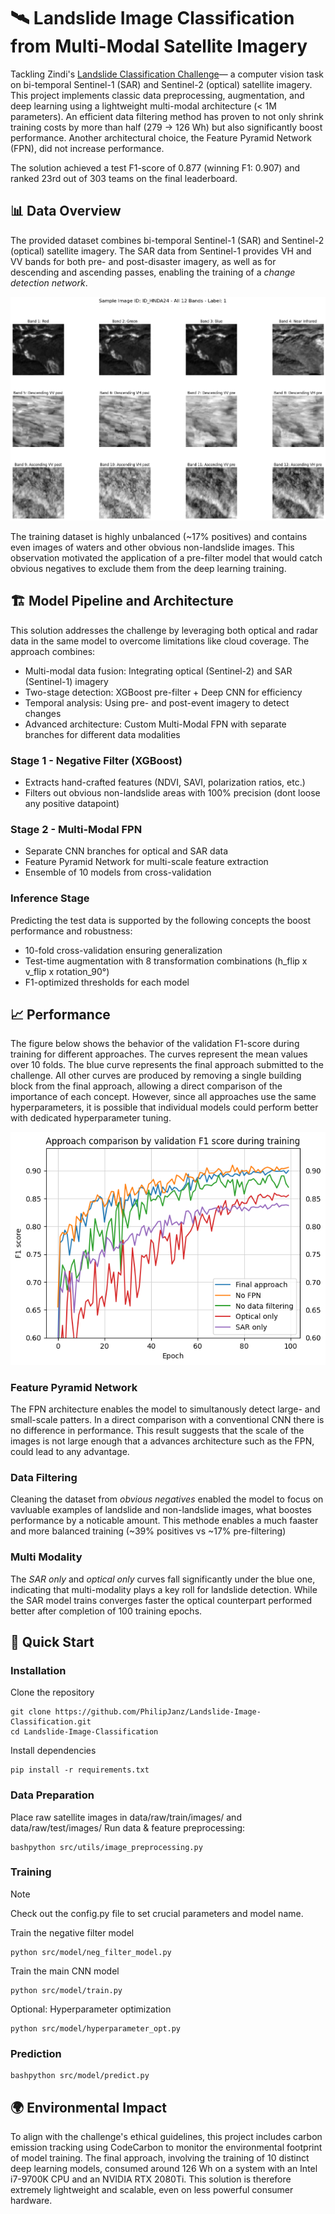 # 🛰️ Landslide Image Classification from Multi-Modal Satellite Imagery
Tackling Zindi's [Landslide Classification Challenge](https://zindi.africa/competitions/classification-for-landslide-detection)— a computer vision task on bi-temporal Sentinel-1 (SAR) and Sentinel-2 (optical) satellite imagery.
This project implements classic data preprocessing, augmentation, and deep learning using a lightweight multi-modal architecture (< 1M parameters).
An efficient data filtering method has proven to not only shrink training costs by more than half (279 → 126 Wh) but also significantly boost performance.
Another architectural choice, the Feature Pyramid Network (FPN), did not increase performance.

The solution achieved a test F1-score of 0.877 (winning F1: 0.907) and ranked 23rd out of 303 teams on the final leaderboard.

## 📊 Data Overview
The provided dataset combines bi-temporal Sentinel-1 (SAR) and Sentinel-2 (optical) satellite imagery.
The SAR data from Sentinel-1 provides VH and VV bands for both pre- and post-disaster imagery, as well as for descending and ascending passes, enabling the training of a *change detection network*.

![](assets/example_image.png)

The training dataset is highly unbalanced (~17% positives) and contains even images of waters and other obvious non-landslide images. This observation motivated the application of a pre-filter model that would catch obvious negatives to exclude them from the deep learning training.   

## 🏗️ Model Pipeline and Architecture
This solution addresses the challenge by leveraging both optical and radar data in the same model to overcome limitations like cloud coverage. The approach combines:

- Multi-modal data fusion: Integrating optical (Sentinel-2) and SAR (Sentinel-1) imagery
- Two-stage detection: XGBoost pre-filter + Deep CNN for efficiency
- Temporal analysis: Using pre- and post-event imagery to detect changes
- Advanced architecture: Custom Multi-Modal FPN with separate branches for different data modalities

### Stage 1 - Negative Filter (XGBoost)

- Extracts hand-crafted features (NDVI, SAVI, polarization ratios, etc.)
- Filters out obvious non-landslide areas with 100% precision (dont loose any positive datapoint)


### Stage 2 - Multi-Modal FPN

- Separate CNN branches for optical and SAR data
- Feature Pyramid Network for multi-scale feature extraction
- Ensemble of 10 models from cross-validation

### Inference Stage
Predicting the test data is supported by the following concepts the boost performance and robustness:

- 10-fold cross-validation ensuring generalization
- Test-time augmentation with 8 transformation combinations (h_flip x v_flip x rotation_90°)
- F1-optimized thresholds for each model


## 📈 Performance

The figure below shows the behavior of the validation F1-score during training for different approaches.
The curves represent the mean values over 10 folds. The blue curve represents the final approach submitted to the challenge.
All other curves are produced by removing a single building block from the final approach, allowing a direct comparison of the importance of each concept.
However, since all approaches use the same hyperparameters, it is possible that individual models could perform better with dedicated hyperparameter tuning.

![](assets/f1_comparison.png)

### Feature Pyramid Network
The FPN architecture enables the model to simultanously detect large- and small-scale patters. In a direct comparison with a conventional CNN there is no difference in performance. This result suggests that the scale of the images is not large enough that a advances architecture such as the FPN, could lead to any advantage. 

### Data Filtering
Cleaning the dataset from *obvious negatives* enabled the model to focus on vavluable examples of landslide and non-landslide images, what boostes performance by a noticable amount. This methode enables a much faaster and more balanced training (~39% positives vs ~17% pre-filtering) 

### Multi Modality
The *SAR only* and *optical only* curves fall significantly under the blue one, indicating that multi-modality plays a key roll for landslide detection. While the SAR model trains converges faster the optical counterpart performed better after completion of 100 training epochs.


## 🚀 Quick Start

### Installation

Clone the repository
```
git clone https://github.com/PhilipJanz/Landslide-Image-Classification.git
cd Landslide-Image-Classification
```

Install dependencies
```
pip install -r requirements.txt
```

### Data Preparation

Place raw satellite images in data/raw/train/images/ and data/raw/test/images/
Run data & feature preprocessing:
```
bashpython src/utils/image_preprocessing.py
```

### Training

> [!NOTE]
> Check out the config.py file to set crucial parameters and model name.

Train the negative filter model
```
python src/model/neg_filter_model.py
```

Train the main CNN model
```
python src/model/train.py
```

Optional: Hyperparameter optimization
```
python src/model/hyperparameter_opt.py
```

### Prediction
```
bashpython src/model/predict.py
```


## 🌍 Environmental Impact
To align with the challenge's ethical guidelines, this project includes carbon emission tracking using CodeCarbon to monitor the environmental footprint of model training.
The final approach, involving the training of 10 distinct deep learning models, consumed around 126 Wh on a system with an Intel i7-9700K CPU and an NVIDIA RTX 2080Ti.
This solution is therefore extremely lightweight and scalable, even on less powerful consumer hardware.
